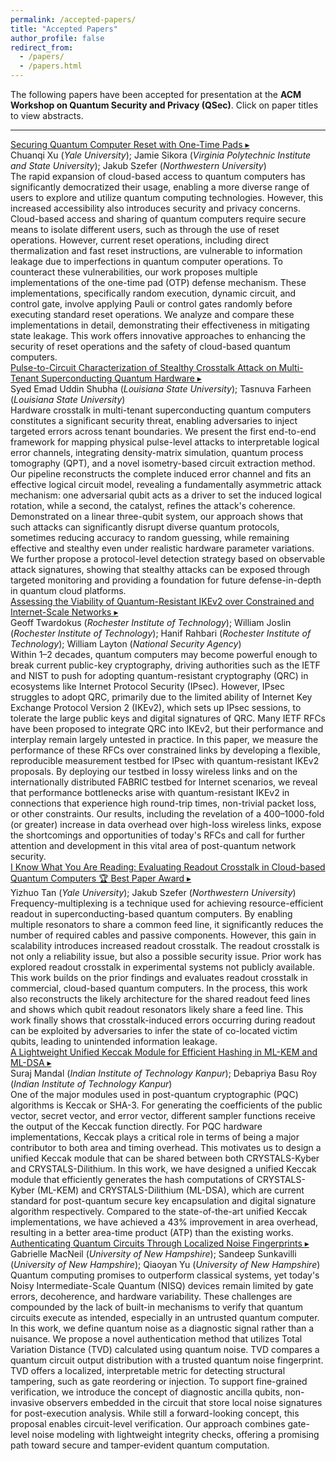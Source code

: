 ```yaml
---
permalink: /accepted-papers/
title: "Accepted Papers"
author_profile: false
redirect_from: 
  - /papers/
  - /papers.html
---
```


<script>
function toggleAbstract(element) {
    const abstract = element.nextElementSibling.nextElementSibling;
    const indicator = element.querySelector('.expand-indicator');
    
    if (abstract.classList.contains('show')) {
        abstract.classList.remove('show');
        indicator.textContent = '▸';
    } else {
        abstract.classList.add('show');
        indicator.textContent = '▾';
    }
}
</script>

The following papers have been accepted for presentation at the **ACM Workshop on Quantum Security and Privacy (QSec)**. Click on paper titles to view abstracts.

---

<div class="paper-container">
    <a href="#" class="paper-title" onclick="toggleAbstract(this); return false;">
        Securing Quantum Computer Reset with One-Time Pads
        <span class="expand-indicator">▸</span>
    </a>
    <div class="paper-authors">
        Chuanqi Xu (<em>Yale University</em>); Jamie Sikora (<em>Virginia Polytechnic Institute and State University</em>); Jakub Szefer (<em>Northwestern University</em>)
    </div>
    <div class="paper-abstract">
        The rapid expansion of cloud-based access to quantum computers has significantly democratized their usage, enabling a more diverse range of users to explore and utilize quantum computing technologies. However, this increased accessibility also introduces security and privacy concerns. Cloud-based access and sharing of quantum computers require secure means to isolate different users, such as through the use of reset operations. However, current reset operations, including direct thermalization and fast reset instructions, are vulnerable to information leakage due to imperfections in quantum computer operations. To counteract these vulnerabilities, our work proposes multiple implementations of the one-time pad (OTP) defense mechanism. These implementations, specifically random execution, dynamic circuit, and control gate, involve applying Pauli or control gates randomly before executing standard reset operations. We analyze and compare these implementations in detail, demonstrating their effectiveness in mitigating state leakage. This work offers innovative approaches to enhancing the security of reset operations and the safety of cloud-based quantum computers.
    </div>
</div>

<div class="paper-container">
    <a href="#" class="paper-title" onclick="toggleAbstract(this); return false;">
        Pulse-to-Circuit Characterization of Stealthy Crosstalk Attack on Multi-Tenant Superconducting Quantum Hardware
        <span class="expand-indicator">▸</span>
    </a>
    <div class="paper-authors">
        Syed Emad Uddin Shubha (<em>Louisiana State University</em>); Tasnuva Farheen (<em>Louisiana State University</em>)
    </div>
    <div class="paper-abstract">
        Hardware crosstalk in multi-tenant superconducting quantum computers constitutes a significant security threat, enabling adversaries to inject targeted errors across tenant boundaries. We present the first end-to-end framework for mapping physical pulse-level attacks to interpretable logical error channels, integrating density-matrix simulation, quantum process tomography (QPT), and a novel isometry-based circuit extraction method. Our pipeline reconstructs the complete induced error channel and fits an effective logical circuit model, revealing a fundamentally asymmetric attack mechanism: one adversarial qubit acts as a driver to set the induced logical rotation, while a second, the catalyst, refines the attack's coherence. Demonstrated on a linear three-qubit system, our approach shows that such attacks can significantly disrupt diverse quantum protocols, sometimes reducing accuracy to random guessing, while remaining effective and stealthy even under realistic hardware parameter variations. We further propose a protocol-level detection strategy based on observable attack signatures, showing that stealthy attacks can be exposed through targeted monitoring and providing a foundation for future defense-in-depth in quantum cloud platforms.
    </div>
</div>

<div class="paper-container">
    <a href="#" class="paper-title" onclick="toggleAbstract(this); return false;">
        Assessing the Viability of Quantum-Resistant IKEv2 over Constrained and Internet-Scale Networks
        <span class="expand-indicator">▸</span>
    </a>
    <div class="paper-authors">
        Geoff Twardokus (<em>Rochester Institute of Technology</em>); William Joslin (<em>Rochester Institute of Technology</em>); Hanif Rahbari (<em>Rochester Institute of Technology</em>); William Layton (<em>National Security Agency</em>)
    </div>
    <div class="paper-abstract">
        Within 1–2 decades, quantum computers may become powerful enough to break current public-key cryptography, driving authorities such as the IETF and NIST to push for adopting quantum-resistant cryptography (QRC) in ecosystems like Internet Protocol Security (IPsec). However, IPsec struggles to adopt QRC, primarily due to the limited ability of Internet Key Exchange Protocol Version 2 (IKEv2), which sets up IPsec sessions, to tolerate the large public keys and digital signatures of QRC. Many IETF RFCs have been proposed to integrate QRC into IKEv2, but their performance and interplay remain largely untested in practice. In this paper, we measure the performance of these RFCs over constrained links by developing a flexible, reproducible measurement testbed for IPsec with quantum-resistant IKEv2 proposals. By deploying our testbed in lossy wireless links and on the internationally distributed FABRIC testbed for Internet scenarios, we reveal that performance bottlenecks arise with quantum-resistant IKEv2 in connections that experience high round-trip times, non-trivial packet loss, or other constraints. Our results, including the revelation of a 400–1000-fold (or greater) increase in data overhead over high-loss wireless links, expose the shortcomings and opportunities of today's RFCs and call for further attention and development in this vital area of post-quantum network security.
    </div>
</div>

<div class="paper-container">
    <a href="#" class="paper-title" onclick="toggleAbstract(this); return false;">
        I Know What You Are Reading: Evaluating Readout Crosstalk in Cloud-based Quantum Computers 🏆 <span class="best-paper-award">Best Paper Award</span>
        <span class="expand-indicator">▸</span>
    </a>
    <div class="paper-authors">
        Yizhuo Tan (<em>Yale University</em>); Jakub Szefer (<em>Northwestern University</em>)
    </div>
    <div class="paper-abstract">
        Frequency-multiplexing is a technique used for achieving resource-efficient readout in superconducting-based quantum computers. By enabling multiple resonators to share a common feed line, it significantly reduces the number of required cables and passive components. However, this gain in scalability introduces increased readout crosstalk. The readout crosstalk is not only a reliability issue, but also a possible security issue. Prior work has explored readout crosstalk in experimental systems not publicly available. This work builds on the prior findings and evaluates readout crosstalk in commercial, cloud-based quantum computers. In the process, this work also reconstructs the likely architecture for the shared readout feed lines and shows which qubit readout resonators likely share a feed line. This work finally shows that crosstalk-induced errors occurring during readout can be exploited by adversaries to infer the state of co-located victim qubits, leading to unintended information leakage.
    </div>
</div>

<div class="paper-container">
    <a href="#" class="paper-title" onclick="toggleAbstract(this); return false;">
        A Lightweight Unified Keccak Module for Efficient Hashing in ML-KEM and ML-DSA
        <span class="expand-indicator">▸</span>
    </a>
    <div class="paper-authors">
        Suraj Mandal (<em>Indian Institute of Technology Kanpur</em>); Debapriya Basu Roy (<em>Indian Institute of Technology Kanpur</em>)
    </div>
    <div class="paper-abstract">
        One of the major modules used in post-quantum cryptographic (PQC) algorithms is Keccak or SHA-3. For generating the coefficients of the public vector, secret vector, and error vector, different sampler functions receive the output of the Keccak function directly. For PQC hardware implementations, Keccak plays a critical role in terms of being a major contributor to both area and timing overhead. This motivates us to design a unified Keccak module that can be shared between both CRYSTALS-Kyber and CRYSTALS-Dilithium. In this work, we have designed a unified Keccak module that efficiently generates the hash computations of CRYSTALS-Kyber (ML-KEM) and CRYSTALS-Dilithium (ML-DSA), which are current standard for post-quantum secure key encapsulation and digital signature algorithm respectively. Compared to the state-of-the-art unified Keccak implementations, we have achieved a 43% improvement in area overhead, resulting in a better area-time product (ATP) than the existing works.
    </div>
</div>

<div class="paper-container">
    <a href="#" class="paper-title" onclick="toggleAbstract(this); return false;">
        Authenticating Quantum Circuits Through Localized Noise Fingerprints
        <span class="expand-indicator">▸</span>
    </a>
    <div class="paper-authors">
        Gabrielle MacNeil (<em>University of New Hampshire</em>); Sandeep Sunkavilli (<em>University of New Hampshire</em>); Qiaoyan Yu (<em>University of New Hampshire</em>)
    </div>
    <div class="paper-abstract">
        Quantum computing promises to outperform classical systems, yet today's Noisy Intermediate-Scale Quantum (NISQ) devices remain limited by gate errors, decoherence, and hardware variability. These challenges are compounded by the lack of built-in mechanisms to verify that quantum circuits execute as intended, especially in an untrusted quantum computer. In this work, we define quantum noise as a diagnostic signal rather than a nuisance. We propose a novel authentication method that utilizes Total Variation Distance (TVD) calculated using quantum noise. TVD compares a quantum circuit output distribution with a trusted quantum noise fingerprint. TVD offers a localized, interpretable metric for detecting structural tampering, such as gate reordering or injection. To support fine-grained verification, we introduce the concept of diagnostic ancilla qubits, non-invasive observers embedded in the circuit that store local noise signatures for post-execution analysis. While still a forward-looking concept, this proposal enables circuit-level verification. Our approach combines gate-level noise modeling with lightweight integrity checks, offering a promising path toward secure and tamper-evident quantum computation.
    </div>
</div>
